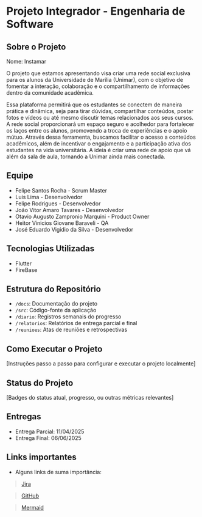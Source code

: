 # Projeto Integrador - Engenharia de Software

## Sobre o Projeto

Nome: Instamar

O projeto que estamos apresentando visa criar uma rede social exclusiva para os alunos da Universidade de Marília (Unimar), com o objetivo de fomentar a interação, colaboração e o compartilhamento de informações dentro da comunidade acadêmica. 

Essa plataforma permitirá que os estudantes se conectem de maneira prática e dinâmica, seja para tirar dúvidas, compartilhar conteúdos, postar fotos e vídeos ou até mesmo discutir temas relacionados aos seus cursos. A rede social proporcionará um espaço seguro e acolhedor para fortalecer os laços entre os alunos, promovendo a troca de experiências e o apoio mútuo. Através dessa ferramenta, buscamos facilitar o acesso a conteúdos acadêmicos, além de incentivar o engajamento e a participação ativa dos estudantes na vida universitária. A ideia é criar uma rede de apoio que vá além da sala de aula, tornando a Unimar ainda mais conectada.

## Equipe

- Felipe Santos Rocha - Scrum Master
- Luis Lima - Desenvolvedor
- Felipe Rodrigues - Desenvolvedor
- João Vitor Amaro Tavares - Desenvolvedor
- Otavio Augusto Zampronio Marquini - Product Owner
- Heitor Vinicios Giovane Baraveli - QA
- José Eduardo Vigidio da Silva - Desenvolvedor

## Tecnologias Utilizadas

- Flutter
- FireBase

## Estrutura do Repositório

- `/docs`: Documentação do projeto
- `/src`: Código-fonte da aplicação
- `/diario`: Registros semanais do progresso
- `/relatorios`: Relatórios de entrega parcial e final
- `/reunioes`: Atas de reuniões e retrospectivas

## Como Executar o Projeto

[Instruções passo a passo para configurar e executar o projeto localmente]

## Status do Projeto

[Badges do status atual, progresso, ou outras métricas relevantes]

## Entregas

- Entrega Parcial: 11/04/2025
- Entrega Final: 06/06/2025

## Links importantes
- Alguns links de suma importância:
> [Jira](instamar.atlassian.net/jira/software/projetcs/IA/boards/67)

> [GitHub](https://github.com/JoaoVitat/insta-mar)

> [Mermaid](https://www.mermaidchart.com/play#pako:eNqNkUsKwjAQQK8SsvKDottu9QBu3HUzJkMZaBKYxCJI79Kz9GQmbcVIKTqbhDefvDBPqZxGWUhVg_dngorBlFbEGIi4-jswOfEcYYot2SBIZ8AHJlsJ6wzOKRqgOsOKCfjifFitc3rnQF-4LW0uklJ_WdRYodUwT5CBCs2cN6TRZRg0KXIW-BT_Y0P6_pfqJ5-cNSwIf7r_0g74CLkFaorNS7PHlxcHt-PxXl4pj6UUu128HPb7TbxncoVArxgb_NkzPVqItKypfFjLYm3fFX3HqPCGsn0BtNC2_g)